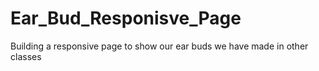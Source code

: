 # Ear_Bud_Responisve_Page
 Building a responsive page to show our ear buds we have made in other classes
